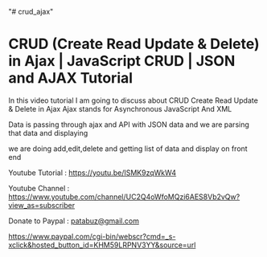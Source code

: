 "# crud_ajax" 

CRUD (Create Read Update & Delete) in Ajax | JavaScript CRUD | JSON and AJAX Tutorial
======================================================================================

In this video tutorial I am going to discuss about CRUD Create Read Update & Delete in Ajax
Ajax stands for Asynchronous JavaScript And XML

Data is passing through ajax and API with JSON data
and we are parsing that data and displaying

we are doing add,edit,delete and getting list of data
and display on front end


Youtube Tutorial : https://youtu.be/ISMK9zqWkW4


Youtube Channel : https://www.youtube.com/channel/UC2Q4oWfoMQzi6AES8Vb2vQw?view_as=subscriber

Donate to Paypal : patabuz@gmail.com

https://www.paypal.com/cgi-bin/webscr?cmd=_s-xclick&hosted_button_id=KHM59LRPNV3YY&source=url


